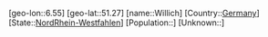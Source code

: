 ﻿---
location: [51.27,6.55]
type: City
tags:
- geo/City


SpocWebEntityId: 35622
isDeleted: false
confidential: public

---
[geo-lon::6.55]
[geo-lat::51.27]
[name::Willich]
[Country::[Germany](geo/Continent/Europe/Germany.md)]
[State::[NordRhein-Westfahlen](NordRhein-Westfahlen)]
[Population::]
[Unknown::]


